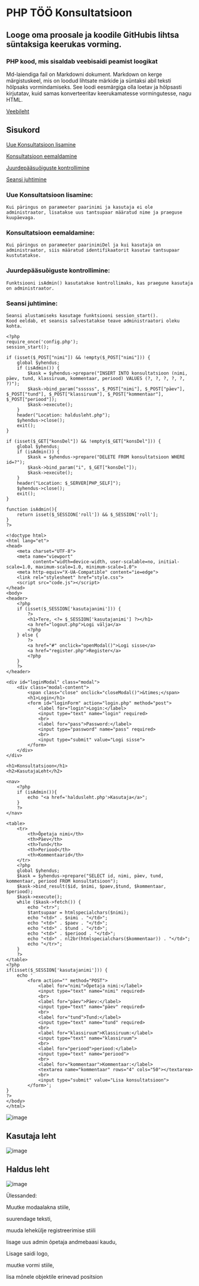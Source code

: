 # PHP TÖÖ Konsultatsioon
## Looge oma proosale ja koodile GitHubis lihtsa süntaksiga keerukas vorming.
### PHP kood, mis sisaldab veebisaidi peamist loogikat

Md-laiendiga fail on Markdowni dokument.
Markdown on kerge märgistuskeel, mis on loodud lihtsate märkide ja süntaksi abil teksti hõlpsaks vormindamiseks. 
See loodi eesmärgiga olla loetav ja hõlpsasti kirjutatav, kuid samas konverteeritav keerukamatesse vormingutesse, nagu HTML.

[Veebileht](https://denissgorjunov22.thkit.ee)

## Sisukord

[Uue Konsultatsioon lisamine](https://github.com/GeplLoL/Kons/blob/main/README.md#:~:text=Uue%20Konsultatsioon%20lisamine%3A)

[Konsultatsioon eemaldamine](https://github.com/GeplLoL/Kons/blob/main/README.md#:~:text=Konsultatsioon%20eemaldamine%3A)

[Juurdepääsuõiguste kontrollimine](https://github.com/GeplLoL/Kons/blob/main/README.md#:~:text=Juurdep%C3%A4%C3%A4su%C3%B5iguste%20kontrollimine%3A)

[Seansi juhtimine](https://github.com/GeplLoL/Kons/blob/main/README.md#:~:text=kasutaja%20on%20administraator.-,Seansi%20juhtimine%3A,-Seansi%20alustamiseks%20kasutage)



### Uue Konsultatsioon lisamine:
    Kui päringus on parameeter paarinimi ja kasutaja ei ole administraator, lisatakse uus tantsupaar määratud nime ja praeguse kuupäevaga.

### Konsultatsioon eemaldamine:
    Kui päringus on parameeter paarinimiDel ja kui kasutaja on administraator, siis määratud identifikaatorit kasutav tantsupaar kustutatakse.

### Juurdepääsuõiguste kontrollimine:
    Funktsiooni isAdmin() kasutatakse kontrollimaks, kas praegune kasutaja on administraator.

### Seansi juhtimine:
    Seansi alustamiseks kasutage funktsiooni session_start().
    Kood eeldab, et seansis salvestatakse teave administraatori oleku kohta.


```
<?php
require_once('config.php');
session_start();

if (isset($_POST["nimi"]) && !empty($_POST["nimi"])) {
    global $yhendus;
    if (isAdmin()) {
        $kask = $yhendus->prepare("INSERT INTO konsultatsioon (nimi, päev, tund, klassiruum, kommentaar, periood) VALUES (?, ?, ?, ?, ?, ?)");
        $kask->bind_param("ssssss", $_POST["nimi"], $_POST["päev"], $_POST["tund"], $_POST["klassiruum"], $_POST["kommentaar"], $_POST["periood"]);
        $kask->execute();
    }
    header("Location: haldusleht.php");
    $yhendus->close();
    exit();
}

if (isset($_GET["konsDel"]) && !empty($_GET["konsDel"])) {
    global $yhendus;
    if (isAdmin()) {
        $kask = $yhendus->prepare("DELETE FROM konsultatsioon WHERE id=?");
        $kask->bind_param("i", $_GET["konsDel"]);
        $kask->execute();
    }
    header("Location: $_SERVER[PHP_SELF]");
    $yhendus->close();
    exit();
}

function isAdmin(){
    return isset($_SESSION['roll']) && $_SESSION['roll'];
}
?>

<!doctype html>
<html lang="et">
<head>
    <meta charset="UTF-8">
    <meta name="viewport"
          content="width=device-width, user-scalable=no, initial-scale=1.0, maximum-scale=1.0, minimum-scale=1.0">
    <meta http-equiv="X-UA-Compatible" content="ie=edge">
    <link rel="stylesheet" href="style.css">
    <script src="code.js"></script>
</head>
<body>
<header>
    <?php
    if (isset($_SESSION['kasutajanimi'])) {
        ?>
        <h1>Tere, <?= $_SESSION['kasutajanimi'] ?></h1>
        <a href="logout.php">Logi välja</a>
        <?php
    } else {
        ?>
        <a href="#" onclick="openModal()">Logi sisse</a>
        <a href="register.php">Register</a>
        <?php
    }
    ?>
</header>

<div id="loginModal" class="modal">
    <div class="modal-content">
        <span class="close" onclick="closeModal()">&times;</span>
        <h1>Login</h1>
        <form id="loginForm" action="login.php" method="post">
            <label for="login">Login:</label>
            <input type="text" name="login" required>
            <br>
            <label for="pass">Password:</label>
            <input type="password" name="pass" required>
            <br>
            <input type="submit" value="Logi sisse">
        </form>
    </div>
</div>

<h1>Konsultatsioon</h1>
<h2>KasutajaLeht</h2>

<nav>
    <?php
    if (isAdmin()){
        echo "<a href='haldusleht.php'>Kasutaja</a>";
    }
    ?>
</nav>

<table>
    <tr>
        <th>Õpetaja nimi</th>
        <th>Päev</th>
        <th>Tund</th>
        <th>Periood</th>
        <th>Kommentaarid</th>
    </tr>
    <?php
    global $yhendus;
    $kask = $yhendus->prepare("SELECT id, nimi, päev, tund, kommentaar, periood FROM konsultatsioon");
    $kask->bind_result($id, $nimi, $paev,$tund, $kommentaar, $periood);
    $kask->execute();
    while ($kask->fetch()) {
        echo "<tr>";
        $tantsupaar = htmlspecialchars($nimi);
        echo "<td>" . $nimi . "</td>";
        echo "<td>" . $paev . "</td>";
        echo "<td>" . $tund . "</td>";
        echo "<td>" . $periood . "</td>";
        echo "<td>" . nl2br(htmlspecialchars($kommentaar)) . "</td>";
        echo "</tr>";
    }
    ?>
</table>
<?php
if(isset($_SESSION['kasutajanimi'])) {
    echo '
        <form action="" method="POST">
            <label for="nimi">Õpetaja nimi:</label>
            <input type="text" name="nimi" required>
            <br>
            <label for="päev">Päev:</label>
            <input type="text" name="päev" required>
            <br>
            <label for="tund">Tund:</label>
            <input type="text" name="tund" required>
            <br>
            <label for="klassiruum">Klassiruum:</label>
            <input type="text" name="klassiruum">
            <br>
            <label for="periood">periood:</label>
            <input type="text" name="periood">
            <br>
            <label for="kommentaar">Kommentaar:</label>
            <textarea name="kommentaar" rows="4" cols="50"></textarea>
            <br>
            <input type="submit" value="Lisa konsultatsioon">
        </form>';
}
?>
</body>
</html>
```

![image](https://github.com/GeplLoL/Tantsud/assets/85700200/60bcde1d-356f-44cb-a34a-2ec1171b2ca0)

## Kasutaja leht

![image](https://github.com/GeplLoL/Kons/assets/85700200/870320b0-c903-4ef8-9955-fbe254857977)

## Haldus leht
![image](https://github.com/GeplLoL/Kons/assets/85700200/6282602e-391d-4b53-a9fe-e59e36dd9b55)



Ülessanded:

Muutke modaalakna stiile,

suurendage teksti, 

muuda lehekülje registreerimise stiili

lisage uus admin õpetaja andmebaasi kaudu, 

Lisage saidi logo,

muutke vormi stiile,  

lisa mõnele objektile erinevad positsion
